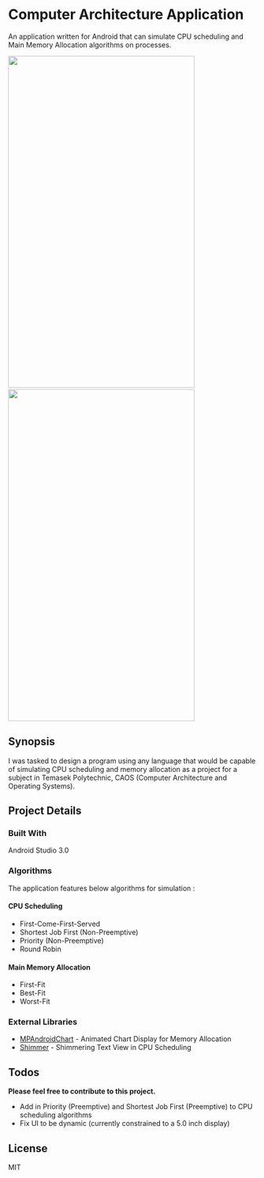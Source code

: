 # Computer Architecture Application

An application written for Android that can simulate CPU scheduling and Main Memory Allocation algorithms on processes.

<img src="https://raw.githubusercontent.com/abila5h/ComputerArchitectureApp-Android/master/screencaps/image2.png" width="378" height="672">&nbsp;&nbsp;&nbsp;<img src="https://raw.githubusercontent.com/abila5h/ComputerArchitectureApp-Android/master/screencaps/image4.png" width="378" height="672">

## Synopsis
I was tasked to design a program using any language that would be capable of simulating CPU scheduling and memory allocation as a project for a subject in Temasek Polytechnic, CAOS (Computer Architecture and Operating Systems).

## Project Details

### Built With 
Android Studio 3.0

### Algorithms
The application features below algorithms for simulation : 

#### CPU Scheduling

  - First-Come-First-Served
  - Shortest Job First (Non-Preemptive)
  - Priority (Non-Preemptive)
  - Round Robin
  
#### Main Memory Allocation
  - First-Fit
  - Best-Fit
  - Worst-Fit

### External Libraries
* [MPAndroidChart](https://github.com/PhilJay/MPAndroidChart) - Animated Chart Display for  Memory Allocation
* [Shimmer](https://github.com/RomainPiel/Shimmer-android) - Shimmering Text View in CPU Scheduling




## Todos
**Please feel free to contribute to this project.**
 - Add in Priority (Preemptive) and Shortest Job First (Preemptive) to CPU scheduling algorithms
 - Fix UI to be dynamic (currently constrained to a 5.0 inch display)

License
----

MIT



